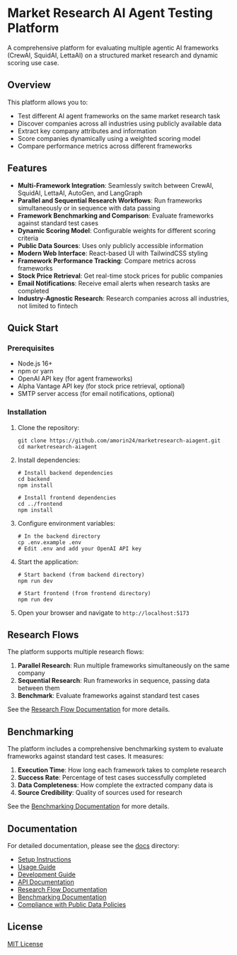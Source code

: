 # Market Research AI Agent Testing Platform

A comprehensive platform for evaluating multiple agentic AI frameworks (CrewAI, SquidAI, LettaAI) on a structured market research and dynamic scoring use case.

## Overview

This platform allows you to:

- Test different AI agent frameworks on the same market research task
- Discover companies across all industries using publicly available data
- Extract key company attributes and information
- Score companies dynamically using a weighted scoring model
- Compare performance metrics across different frameworks

## Features

- **Multi-Framework Integration**: Seamlessly switch between CrewAI, SquidAI, LettaAI, AutoGen, and LangGraph
- **Parallel and Sequential Research Workflows**: Run frameworks simultaneously or in sequence with data passing
- **Framework Benchmarking and Comparison**: Evaluate frameworks against standard test cases
- **Dynamic Scoring Model**: Configurable weights for different scoring criteria
- **Public Data Sources**: Uses only publicly accessible information
- **Modern Web Interface**: React-based UI with TailwindCSS styling
- **Framework Performance Tracking**: Compare metrics across frameworks
- **Stock Price Retrieval**: Get real-time stock prices for public companies
- **Email Notifications**: Receive email alerts when research tasks are completed
- **Industry-Agnostic Research**: Research companies across all industries, not limited to fintech

## Quick Start

### Prerequisites

- Node.js 16+
- npm or yarn
- OpenAI API key (for agent frameworks)
- Alpha Vantage API key (for stock price retrieval, optional)
- SMTP server access (for email notifications, optional)

### Installation

1. Clone the repository:
   ```
   git clone https://github.com/amorin24/marketresearch-aiagent.git
   cd marketresearch-aiagent
   ```

2. Install dependencies:
   ```
   # Install backend dependencies
   cd backend
   npm install

   # Install frontend dependencies
   cd ../frontend
   npm install
   ```

3. Configure environment variables:
   ```
   # In the backend directory
   cp .env.example .env
   # Edit .env and add your OpenAI API key
   ```

4. Start the application:
   ```
   # Start backend (from backend directory)
   npm run dev

   # Start frontend (from frontend directory)
   npm run dev
   ```

5. Open your browser and navigate to `http://localhost:5173`

## Research Flows

The platform supports multiple research flows:

1. **Parallel Research**: Run multiple frameworks simultaneously on the same company
2. **Sequential Research**: Run frameworks in sequence, passing data between them
3. **Benchmark**: Evaluate frameworks against standard test cases

See the [Research Flow Documentation](./docs/research-flow/README.md) for more details.

## Benchmarking

The platform includes a comprehensive benchmarking system to evaluate frameworks against standard test cases. It measures:

1. **Execution Time**: How long each framework takes to complete research
2. **Success Rate**: Percentage of test cases successfully completed
3. **Data Completeness**: How complete the extracted company data is
4. **Source Credibility**: Quality of sources used for research

See the [Benchmarking Documentation](./docs/benchmarking/README.md) for more details.

## Documentation

For detailed documentation, please see the [docs](./docs) directory:

- [Setup Instructions](./docs/setup/README.md)
- [Usage Guide](./docs/usage/README.md)
- [Development Guide](./docs/development/README.md)
- [API Documentation](./docs/api/README.md)
- [Research Flow Documentation](./docs/research-flow/README.md)
- [Benchmarking Documentation](./docs/benchmarking/README.md)
- [Compliance with Public Data Policies](./docs/compliance/README.md)

## License

[MIT License](LICENSE)
